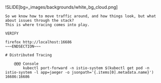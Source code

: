 !SLIDE[bg=_images/backgrounds/white_bg_cloud.png]

~~~SECTION:notes~~~
So we know how to move traffic around, and how things look, but what about issues through the stack?
This is where tracing comes into play.

VERIFY

firefox http://localhost:16686
~~~ENDSECTION~~~

# Distributed Tracing

    @@@ Console
        kubectl port-forward -n istio-system $(kubectl get pod -n istio-system -l app=jaeger -o jsonpath='{.items[0].metadata.name}') 16686:16686
